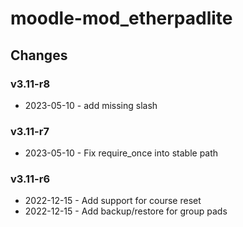 moodle-mod_etherpadlite
=======================

Changes
-------

### v3.11-r8

* 2023-05-10 -  add missing slash

### v3.11-r7

* 2023-05-10 -  Fix require_once into stable path

### v3.11-r6

* 2022-12-15 -  Add support for course reset
* 2022-12-15 -  Add backup/restore for group pads
